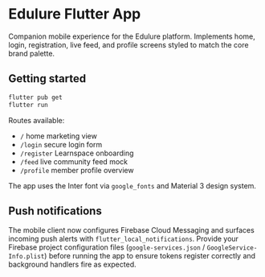 # Edulure Flutter App

Companion mobile experience for the Edulure platform. Implements home, login, registration, live feed, and profile screens styled to match the core brand palette.

## Getting started

```bash
flutter pub get
flutter run
```

Routes available:

- `/` home marketing view
- `/login` secure login form
- `/register` Learnspace onboarding
- `/feed` live community feed mock
- `/profile` member profile overview

The app uses the Inter font via `google_fonts` and Material 3 design system.

## Push notifications

The mobile client now configures Firebase Cloud Messaging and surfaces incoming
push alerts with `flutter_local_notifications`. Provide your Firebase project
configuration files (`google-services.json` / `GoogleService-Info.plist`) before
running the app to ensure tokens register correctly and background handlers fire
as expected.
